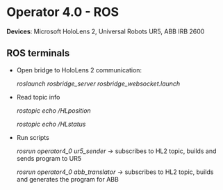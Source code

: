 # Operator 4.0 - ROS

**Devices**: Microsoft HoloLens 2, Universal Robots UR5, ABB IRB 2600

## ROS terminals
- Open bridge to HoloLens 2 communication:

    *roslaunch rosbridge_server rosbridge_websocket.launch*

- Read topic info

    *rostopic echo /HLposition*
   
    *rostopic echo /HLstatus*

- Run scripts
    
    *rosrun operator4_0 ur5_sender* -> subscribes to HL2 topic, builds and sends program to UR5
    
    *rosrun operator4_0 abb_translator* -> subscribes to HL2 topic, builds and generates the program for ABB
